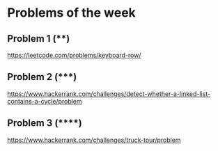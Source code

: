 Problems of the week
===

## Problem 1 (\*\*)

https://leetcode.com/problems/keyboard-row/

## Problem 2 (\*\*\*)

https://www.hackerrank.com/challenges/detect-whether-a-linked-list-contains-a-cycle/problem

## Problem 3 (\*\*\*\*)

https://www.hackerrank.com/challenges/truck-tour/problem
